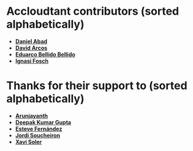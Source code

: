 # Accloudtant contributors (sorted alphabetically)

- **[Daniel Abad](https://github.com/abadabanades)**
- **[David Arcos](https://github.com/DZPM)**
- **[Eduarco Bellido Bellido](https://github.com/edubxb)**
- **[Ignasi Fosch](https://github.com/ifosch)**

# Thanks for their support to (sorted alphabetically)

- **[Arunjayanth](https://github.com/arunjayanth)**
- **[Deepak Kumar Gupta](https://github.com/hellodk)**
- **[Esteve Fernández](https://github.com/esteve)**
- **[Jordi Soucheiron](https://github.com/jsoucheiron)**
- **[Xavi Soler](https://github.com/xsb)**
